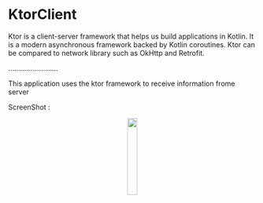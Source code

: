 # KtorClient
Ktor is a client-server framework that helps us build applications in Kotlin.
It is a modern asynchronous framework backed by Kotlin coroutines.
Ktor can be compared to network library such as OkHttp and Retrofit.

.........................

This application uses the ktor framework to receive information frome server 

ScreenShot :
<div id="header" align="center">
  <img src="https://github.com/mrjafarii/KtorClient/blob/main/Untitled.png" width="20%"/>
  </div>
